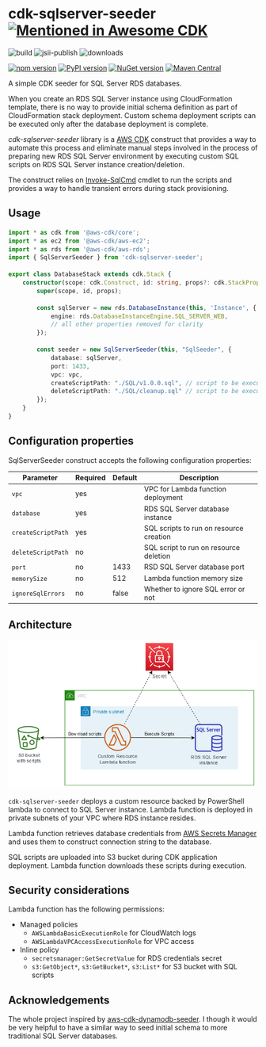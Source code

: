 # cdk-sqlserver-seeder [![Mentioned in Awesome CDK](https://awesome.re/mentioned-badge.svg)](https://github.com/eladb/awesome-cdk)
![build](https://github.com/kolomied/cdk-sqlserver-seeder/workflows/build/badge.svg)
![jsii-publish](https://github.com/kolomied/cdk-sqlserver-seeder/workflows/jsii-publish/badge.svg)
![downloads](https://img.shields.io/npm/dt/cdk-sqlserver-seeder)

[![npm version](https://badge.fury.io/js/cdk-sqlserver-seeder.svg)](https://badge.fury.io/js/cdk-sqlserver-seeder)
[![PyPI version](https://badge.fury.io/py/cdk-sqlserver-seeder.svg)](https://badge.fury.io/py/cdk-sqlserver-seeder)
[![NuGet version](https://badge.fury.io/nu/Talnakh.SqlServerSeeder.svg)](https://badge.fury.io/nu/Talnakh.SqlServerSeeder)
[![Maven Central](https://img.shields.io/maven-central/v/xyz.talnakh/SqlServerSeeder?color=brightgreen)](https://repo1.maven.org/maven2/xyz/talnakh/SqlServerSeeder/)

A simple CDK seeder for SQL Server RDS databases.

When you create an RDS SQL Server instance using CloudFormation template, there is no way to provide initial 
schema definition as part of CloudFormation stack deployment. Custom schema deployment scripts can be executed 
only after the database deployment is complete. 

*cdk-sqlserver-seeder* library is a [AWS CDK](https://aws.amazon.com/cdk/) construct that provides a way to automate 
this process and eliminate manual steps involved in the process of preparing new RDS SQL Server environment by 
executing custom SQL scripts on RDS SQL Server instance creation/deletion.

The construct relies on [Invoke-SqlCmd](https://docs.microsoft.com/en-us/powershell/module/sqlserver/invoke-sqlcmd) cmdlet 
to run the scripts and provides a way to handle transient errors during stack provisioning.

## Usage

```typescript
import * as cdk from '@aws-cdk/core';
import * as ec2 from '@aws-cdk/aws-ec2';
import * as rds from '@aws-cdk/aws-rds';
import { SqlServerSeeder } from 'cdk-sqlserver-seeder';

export class DatabaseStack extends cdk.Stack {
    constructor(scope: cdk.Construct, id: string, props?: cdk.StackProps) {
        super(scope, id, props);

        const sqlServer = new rds.DatabaseInstance(this, 'Instance', {
            engine: rds.DatabaseInstanceEngine.SQL_SERVER_WEB,
            // all other properties removed for clarity
        });

        const seeder = new SqlServerSeeder(this, "SqlSeeder", { 
            database: sqlServer,
            port: 1433,
            vpc: vpc,
            createScriptPath: "./SQL/v1.0.0.sql", // script to be executed on resource creation
            deleteScriptPath: "./SQL/cleanup.sql" // script to be executed on resource deletion
        });
    }
}
```

## Configuration properties
SqlServerSeeder construct accepts the following configuration properties:

| Parameter  | Required  | Default | Description |
|---|---|---|---|
| `vpc`              | yes |       | VPC for Lambda function deployment      | 
| `database`         | yes |       | RDS SQL Server database instance        |
| `createScriptPath` | yes |       | SQL scripts to run on resource creation |
| `deleteScriptPath` | no  |       | SQL script to run on resource deletion  |
| `port`             | no  | 1433  | RSD SQL Server database port            |
| `memorySize`       | no  | 512   | Lambda function memory size             |
| `ignoreSqlErrors`  | no  | false | Whether to ignore SQL error or not      |

## Architecture

![Architecture](/doc/architecture.png)

`cdk-sqlserver-seeder` deploys a custom resource backed by PowerShell lambda to connect to SQL Server instance. Lambda function is deployed in private subnets of your VPC where RDS instance resides.

Lambda function retrieves database credentials from [AWS Secrets Manager](https://aws.amazon.com/secrets-manager/) and uses them to construct connection string to the database.

SQL scripts are uploaded into S3 bucket during CDK application deployment.
Lambda function downloads these scripts during execution.

## Security considerations
Lambda function has the following permissions:

- Managed policies
   - `AWSLambdaBasicExecutionRole` for CloudWatch logs
   - `AWSLambdaVPCAccessExecutionRole` for VPC access
- Inline policy
  - `secretsmanager:GetSecretValue` for RDS credentials secret
  - `s3:GetObject*`, `s3:GetBucket*`, `s3:List*` for S3 bucket with SQL scripts

## Acknowledgements
The whole project inspired by [aws-cdk-dynamodb-seeder](https://github.com/elegantdevelopment/aws-cdk-dynamodb-seeder). 
I though it would be very helpful to have a similar way to seed initial schema to more traditional SQL Server databases.
